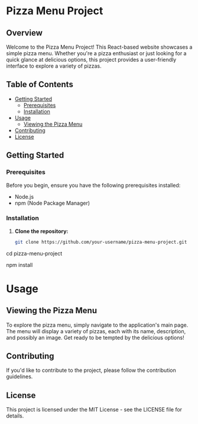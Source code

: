 # Pizza Menu Project

## Overview

Welcome to the Pizza Menu Project! This React-based website showcases a simple pizza menu. Whether you're a pizza enthusiast or just looking for a quick glance at delicious options, this project provides a user-friendly interface to explore a variety of pizzas.

## Table of Contents

- [Getting Started](#getting-started)
  - [Prerequisites](#prerequisites)
  - [Installation](#installation)
- [Usage](#usage)
  - [Viewing the Pizza Menu](#viewing-the-pizza-menu)
- [Contributing](#contributing)
- [License](#license)

## Getting Started

### Prerequisites

Before you begin, ensure you have the following prerequisites installed:

- Node.js
- npm (Node Package Manager)

### Installation

1. **Clone the repository:**

   ```bash
   git clone https://github.com/your-username/pizza-menu-project.git
   ```

cd pizza-menu-project

npm install

# Usage

## Viewing the Pizza Menu

To explore the pizza menu, simply navigate to the application's main page. The menu will display a variety of pizzas, each with its name, description, and possibly an image. Get ready to be tempted by the delicious options!

## Contributing

If you'd like to contribute to the project, please follow the contribution guidelines.

## License

This project is licensed under the MIT License - see the LICENSE file for details.
